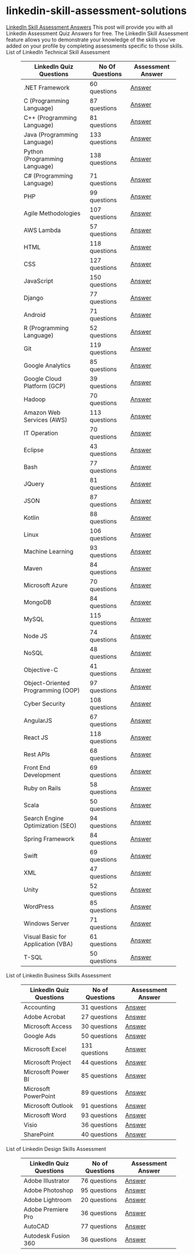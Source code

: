 # linkedin-skill-assessment-solutions
 <a href="https://www.chase2learn.com/linkedin-skill-assessment-answers/">LinkedIn Skill Assessment Answers</a>
This post will provide you with all Linkedin Assessment Quiz Answers for free. The LinkedIn Skill Assessment feature allows you to demonstrate your knowledge of the skills you’ve added on your profile by completing assessments specific to those skills.
List of LinkedIn Technical Skill Assessment
<figure class="wp-block-table is-style-stripes"><table><thead><tr><th class="has-text-align-center" data-align="center"><strong>LinkedIn Quiz Questions</strong></th><th class="has-text-align-center" data-align="center">No Of Questions</th><th class="has-text-align-center" data-align="center">Assessment Answer</th></tr></thead><tbody><tr><td class="has-text-align-center" data-align="center">.NET Framework</td><td class="has-text-align-center" data-align="center">60 questions</td><td class="has-text-align-center" data-align="center"><a href="https://www.chase2learn.com/linkedin-net-framework-skill-assessment-answer/">Answer</a></td></tr><tr><td class="has-text-align-center" data-align="center">C (Programming Language)</td><td class="has-text-align-center" data-align="center">87 questions</td><td class="has-text-align-center" data-align="center"><a href="https://www.chase2learn.com/c-programming-language-linkedin-skill-assessment-answer/">Answer</a></td></tr><tr><td class="has-text-align-center" data-align="center">C++ (Programming Language)</td><td class="has-text-align-center" data-align="center">81 questions</td><td class="has-text-align-center" data-align="center"><a href="https://www.chase2learn.com/linkedin-cpp-assessment-answers/">Answer</a></td></tr><tr><td class="has-text-align-center" data-align="center">Java (Programming Language)</td><td class="has-text-align-center" data-align="center">133 questions</td><td class="has-text-align-center" data-align="center"><a href="https://www.chase2learn.com/linkedin-java-skill-assessment-answer/">Answer</a></td></tr><tr><td class="has-text-align-center" data-align="center">Python (Programming Language)</td><td class="has-text-align-center" data-align="center">138 questions</td><td class="has-text-align-center" data-align="center"><a href="https://www.chase2learn.com/linkedin-python-assessment-answers/">Answer</a></td></tr><tr><td class="has-text-align-center" data-align="center">C# (Programming Language)</td><td class="has-text-align-center" data-align="center">71 questions</td><td class="has-text-align-center" data-align="center"><a href="https://www.chase2learn.com/linkedin-c-sharp-assessment-answers/">Answer</a></td></tr><tr><td class="has-text-align-center" data-align="center">PHP</td><td class="has-text-align-center" data-align="center">99 questions</td><td class="has-text-align-center" data-align="center"><a href="https://www.chase2learn.com/php-linkedin-assessment-answers/">Answer</a></td></tr><tr><td class="has-text-align-center" data-align="center">Agile Methodologies</td><td class="has-text-align-center" data-align="center">107 questions</td><td class="has-text-align-center" data-align="center"><a href="https://www.chase2learn.com/linkedin-agile-methodologies-skill-assessment-answer/">Answer</a></td></tr><tr><td class="has-text-align-center" data-align="center">AWS Lambda</td><td class="has-text-align-center" data-align="center">57 questions</td><td class="has-text-align-center" data-align="center"><a href="https://www.chase2learn.com/aws-lambda-linkedin-assessment-answers/">Answer</a></td></tr><tr><td class="has-text-align-center" data-align="center">HTML</td><td class="has-text-align-center" data-align="center">118 questions</td><td class="has-text-align-center" data-align="center"><a href="https://www.chase2learn.com/html-linkedin-assessment-answers/">Answer</a></td></tr><tr><td class="has-text-align-center" data-align="center">CSS</td><td class="has-text-align-center" data-align="center">127 questions</td><td class="has-text-align-center" data-align="center"><a href="https://www.chase2learn.com/linkedin-css-assessment-answers/">Answer</a></td></tr><tr><td class="has-text-align-center" data-align="center">JavaScript</td><td class="has-text-align-center" data-align="center">150 questions</td><td class="has-text-align-center" data-align="center"><a href="https://www.chase2learn.com/javascript-linkedin-assessment-answers/">Answer</a></td></tr><tr><td class="has-text-align-center" data-align="center">Django</td><td class="has-text-align-center" data-align="center">77 questions</td><td class="has-text-align-center" data-align="center"><a href="https://www.chase2learn.com/linkedin-django-skill-assessment-answer/">Answer</a></td></tr><tr><td class="has-text-align-center" data-align="center">Android</td><td class="has-text-align-center" data-align="center">71 questions</td><td class="has-text-align-center" data-align="center"><a href="https://www.chase2learn.com/linkedin-android-skill-assessment-answers/">Answer</a></td></tr><tr><td class="has-text-align-center" data-align="center">R (Programming Language)</td><td class="has-text-align-center" data-align="center">52 questions</td><td class="has-text-align-center" data-align="center"><a href="https://www.chase2learn.com/linkedin-r-programming-assessment-answers/">Answer</a></td></tr><tr><td class="has-text-align-center" data-align="center">Git</td><td class="has-text-align-center" data-align="center">119 questions</td><td class="has-text-align-center" data-align="center"><a href="https://www.chase2learn.com/linkedin-git-assessment-answers/">Answer</a></td></tr><tr><td class="has-text-align-center" data-align="center">Google Analytics</td><td class="has-text-align-center" data-align="center">85 questions</td><td class="has-text-align-center" data-align="center"><a href="https://www.chase2learn.com/google-analytics-linkedin-skill-assessment-answers/">Answer</a></td></tr><tr><td class="has-text-align-center" data-align="center">Google Cloud Platform (GCP)</td><td class="has-text-align-center" data-align="center">39 questions</td><td class="has-text-align-center" data-align="center"><a href="https://www.chase2learn.com/google-cloud-platform-linkedin-assessment-answers/">Answer</a></td></tr><tr><td class="has-text-align-center" data-align="center">Hadoop</td><td class="has-text-align-center" data-align="center">70 questions</td><td class="has-text-align-center" data-align="center"><a href="https://www.chase2learn.com/hadoop-linkedin-assessment-answers/">Answer</a></td></tr><tr><td class="has-text-align-center" data-align="center">Amazon Web Services (AWS)</td><td class="has-text-align-center" data-align="center">113 questions</td><td class="has-text-align-center" data-align="center"><a href="https://www.chase2learn.com/amazon-web-services-linkedin-assessment/">Answer</a></td></tr><tr><td class="has-text-align-center" data-align="center">IT Operation</td><td class="has-text-align-center" data-align="center">70 questions</td><td class="has-text-align-center" data-align="center"><a href="https://www.chase2learn.com/it-operations-linkedin-assessment-answers/">Answer</a></td></tr><tr><td class="has-text-align-center" data-align="center">Eclipse</td><td class="has-text-align-center" data-align="center">43 questions</td><td class="has-text-align-center" data-align="center"><a href="https://www.chase2learn.com/eclipse-linkedin-assessment-answers/">Answer</a></td></tr><tr><td class="has-text-align-center" data-align="center">Bash</td><td class="has-text-align-center" data-align="center">77 questions</td><td class="has-text-align-center" data-align="center"><a href="https://www.chase2learn.com/linkedin-bash-assessment-answers/">Answer</a></td></tr><tr><td class="has-text-align-center" data-align="center">JQuery</td><td class="has-text-align-center" data-align="center">81 questions</td><td class="has-text-align-center" data-align="center"><a href="https://www.chase2learn.com/jquery-linkedin-assessment-answers/">Answer</a></td></tr><tr><td class="has-text-align-center" data-align="center">JSON</td><td class="has-text-align-center" data-align="center">87 questions</td><td class="has-text-align-center" data-align="center"><a href="https://www.chase2learn.com/json-linkedin-assessment-answers/">Answer</a></td></tr><tr><td class="has-text-align-center" data-align="center">Kotlin</td><td class="has-text-align-center" data-align="center">88 questions</td><td class="has-text-align-center" data-align="center"><a href="https://www.chase2learn.com/kotlin-linkedin-assessment-answers/">Answer</a></td></tr><tr><td class="has-text-align-center" data-align="center">Linux</td><td class="has-text-align-center" data-align="center">106 questions</td><td class="has-text-align-center" data-align="center"><a href="https://www.chase2learn.com/linux-linkedin-assessment-answers/">Answer</a></td></tr><tr><td class="has-text-align-center" data-align="center">Machine Learning</td><td class="has-text-align-center" data-align="center">93 questions</td><td class="has-text-align-center" data-align="center"><a href="https://www.chase2learn.com/linkedin-machine-learning-skill-assessment-answer/">Answer</a></td></tr><tr><td class="has-text-align-center" data-align="center">Maven</td><td class="has-text-align-center" data-align="center">84 questions</td><td class="has-text-align-center" data-align="center"><a href="https://www.chase2learn.com/maven-linkedin-assessment-answers/">Answer</a></td></tr><tr><td class="has-text-align-center" data-align="center">Microsoft Azure</td><td class="has-text-align-center" data-align="center">70 questions</td><td class="has-text-align-center" data-align="center"><a href="https://www.chase2learn.com/microsoft-azure-linkedin-assessment-answers/">Answer</a></td></tr><tr><td class="has-text-align-center" data-align="center">MongoDB</td><td class="has-text-align-center" data-align="center">84 questions</td><td class="has-text-align-center" data-align="center"><a href="https://www.chase2learn.com/mongodb-linkedin-assessment-answers/">Answer</a></td></tr><tr><td class="has-text-align-center" data-align="center">MySQL</td><td class="has-text-align-center" data-align="center">115 questions</td><td class="has-text-align-center" data-align="center"><a href="https://www.chase2learn.com/mysql-linkedin-assessment-answers/">Answer</a></td></tr><tr><td class="has-text-align-center" data-align="center">Node JS</td><td class="has-text-align-center" data-align="center">74 questions</td><td class="has-text-align-center" data-align="center"><a href="https://www.chase2learn.com/linkedin-node-js-assessment-answers/">Answer</a></td></tr><tr><td class="has-text-align-center" data-align="center">NoSQL</td><td class="has-text-align-center" data-align="center">48 questions</td><td class="has-text-align-center" data-align="center"><a href="https://www.chase2learn.com/nosql-linkedin-assessment-answers/">Answer</a></td></tr><tr><td class="has-text-align-center" data-align="center">Objective-C</td><td class="has-text-align-center" data-align="center">41 questions</td><td class="has-text-align-center" data-align="center"><a href="https://www.chase2learn.com/objective-c-linkedin-assessment-answers/">Answer</a></td></tr><tr><td class="has-text-align-center" data-align="center">Object-Oriented Programming (OOP)</td><td class="has-text-align-center" data-align="center">97 questions</td><td class="has-text-align-center" data-align="center"><a href="https://www.chase2learn.com/object-oriented-programming-linkedin-assessment-answers/">Answer</a></td></tr><tr><td class="has-text-align-center" data-align="center">Cyber Security</td><td class="has-text-align-center" data-align="center">108 questions</td><td class="has-text-align-center" data-align="center"><a href="https://www.chase2learn.com/cybersecurity-linkedin-skill-assessment-answer/">Answer</a></td></tr><tr><td class="has-text-align-center" data-align="center">AngularJS</td><td class="has-text-align-center" data-align="center">67 questions</td><td class="has-text-align-center" data-align="center"><a href="https://www.chase2learn.com/angularjs-linkedin-assessment-answers/">Answer</a></td></tr><tr><td class="has-text-align-center" data-align="center">React JS</td><td class="has-text-align-center" data-align="center">118 questions</td><td class="has-text-align-center" data-align="center"><a href="https://www.chase2learn.com/react-js-linkedin-assessment-answers/">Answer</a></td></tr><tr><td class="has-text-align-center" data-align="center">Rest APIs</td><td class="has-text-align-center" data-align="center">68 questions</td><td class="has-text-align-center" data-align="center"><a href="https://www.chase2learn.com/rest-apis-linkedin-assessment-answers/">Answer</a></td></tr><tr><td class="has-text-align-center" data-align="center">Front End Development</td><td class="has-text-align-center" data-align="center">69 questions</td><td class="has-text-align-center" data-align="center"><a href="https://www.chase2learn.com/linkedin-front-end-development-assessment-answers/">Answer</a></td></tr><tr><td class="has-text-align-center" data-align="center">Ruby on Rails</td><td class="has-text-align-center" data-align="center">58 questions</td><td class="has-text-align-center" data-align="center"><a href="https://www.chase2learn.com/linkedin-ruby-on-rails-assessment-answers/">Answer</a></td></tr><tr><td class="has-text-align-center" data-align="center">Scala</td><td class="has-text-align-center" data-align="center">50 questions</td><td class="has-text-align-center" data-align="center"><a href="https://www.chase2learn.com/scala-linkedin-assessment-answers/">Answer</a></td></tr><tr><td class="has-text-align-center" data-align="center">Search Engine Optimization (SEO)</td><td class="has-text-align-center" data-align="center">94 questions</td><td class="has-text-align-center" data-align="center"><a href="https://www.chase2learn.com/search-engine-optimization-linkedin-assessment-answers/">Answer</a></td></tr><tr><td class="has-text-align-center" data-align="center">Spring Framework</td><td class="has-text-align-center" data-align="center">84 questions</td><td class="has-text-align-center" data-align="center"><a href="https://www.chase2learn.com/spring-framework-linkedin-assessment-answers/">Answer</a></td></tr><tr><td class="has-text-align-center" data-align="center">Swift</td><td class="has-text-align-center" data-align="center">69 questions</td><td class="has-text-align-center" data-align="center"><a href="https://www.chase2learn.com/swift-linkedin-assessment-answers/">Answer</a></td></tr><tr><td class="has-text-align-center" data-align="center">XML</td><td class="has-text-align-center" data-align="center">47 questions</td><td class="has-text-align-center" data-align="center"><a href="https://www.chase2learn.com/xml-linkedin-assessment-answers/">Answer</a></td></tr><tr><td class="has-text-align-center" data-align="center">Unity</td><td class="has-text-align-center" data-align="center">52 questions</td><td class="has-text-align-center" data-align="center"><a href="https://www.chase2learn.com/unity-linkedin-assessment-answers/">Answer</a></td></tr><tr><td class="has-text-align-center" data-align="center">WordPress</td><td class="has-text-align-center" data-align="center">85 questions</td><td class="has-text-align-center" data-align="center"><a href="https://www.chase2learn.com/wordpress-linkedin-assessment-answers/">Answer</a></td></tr><tr><td class="has-text-align-center" data-align="center">Windows Server</td><td class="has-text-align-center" data-align="center">71 questions</td><td class="has-text-align-center" data-align="center"><a href="https://www.chase2learn.com/windows-server-linkedin-assessment-answers/">Answer</a></td></tr><tr><td class="has-text-align-center" data-align="center">Visual Basic for Application (VBA)</td><td class="has-text-align-center" data-align="center">61 questions</td><td class="has-text-align-center" data-align="center"><a href="https://www.chase2learn.com/visual-basic-for-applications-linkedin-assessment-answers/">Answer</a></td></tr><tr><td class="has-text-align-center" data-align="center">T-SQL</td><td class="has-text-align-center" data-align="center">50 questions</td><td class="has-text-align-center" data-align="center"><a href="https://www.chase2learn.com/t-sql-linkedin-assessment-answers/">Answer</a></td></tr></tbody></table></figure>

List of Linkedin Business Skills Assessment
<figure class="wp-block-table is-style-stripes"><table><thead><tr><th class="has-text-align-center" data-align="center"><strong>LinkedIn Quiz Questions</strong></th><th class="has-text-align-center" data-align="center">No of Questions</th><th>Assessment Answer</th></tr></thead><tbody><tr><td class="has-text-align-center" data-align="center">Accounting</td><td class="has-text-align-center" data-align="center">31 questions</td><td><a href="https://www.chase2learn.com/linkedin-accounting-assessment-answers/">Answer</a></td></tr><tr><td class="has-text-align-center" data-align="center">Adobe Acrobat</td><td class="has-text-align-center" data-align="center">27 questions</td><td><a href="https://www.chase2learn.com/linkedin-adobe-acrobat-assessment-answers/">Answer</a></td></tr><tr><td class="has-text-align-center" data-align="center">Microsoft Access</td><td class="has-text-align-center" data-align="center">30 questions</td><td><a href="https://www.chase2learn.com/linkedin-microsoft-access-skill-assessment-answer/">Answer</a></td></tr><tr><td class="has-text-align-center" data-align="center">Google Ads</td><td class="has-text-align-center" data-align="center">50 questions</td><td><a href="https://www.chase2learn.com/linkedin-google-ads-skill-assessment-answer/">Answer</a></td></tr><tr><td class="has-text-align-center" data-align="center">Microsoft Excel</td><td class="has-text-align-center" data-align="center">131 questions</td><td><a href="https://www.chase2learn.com/linkedin-microsoft-excel-skill-assessment/">Answer</a></td></tr><tr><td class="has-text-align-center" data-align="center">Microsoft Project</td><td class="has-text-align-center" data-align="center">44 questions</td><td><a href="https://www.chase2learn.com/linkedin-microsoft-project-skill-assessment-answer/">Answer</a></td></tr><tr><td class="has-text-align-center" data-align="center">Microsoft Power BI</td><td class="has-text-align-center" data-align="center">85 questions</td><td><a href="https://www.chase2learn.com/linkedin-microsoft-power-bi-skill-assessment-answer/">Answer</a></td></tr><tr><td class="has-text-align-center" data-align="center">Microsoft PowerPoint</td><td class="has-text-align-center" data-align="center">89 questions</td><td><a href="https://www.chase2learn.com/linkedin-microsoft-powerpoint-skill-assessment-answer/">Answer</a></td></tr><tr><td class="has-text-align-center" data-align="center">Microsoft Outlook</td><td class="has-text-align-center" data-align="center">91 questions</td><td><a href="https://www.chase2learn.com/linkedin-microsoft-outlook-assessment-answers/">Answer</a></td></tr><tr><td class="has-text-align-center" data-align="center">Microsoft Word</td><td class="has-text-align-center" data-align="center">93 questions</td><td><a href="https://www.chase2learn.com/linkedin-microsoft-word-skill-assessment-answer/">Answer</a></td></tr><tr><td class="has-text-align-center" data-align="center">Visio</td><td class="has-text-align-center" data-align="center">36 questions</td><td><a href="https://www.chase2learn.com/linkedin-visio-assessment-answers/">Answer</a></td></tr><tr><td class="has-text-align-center" data-align="center">SharePoint</td><td class="has-text-align-center" data-align="center">40 questions</td><td><a href="https://www.chase2learn.com/linkedin-sharepoint-skill-assessment-answer/">Answer</a></td></tr></tbody></table></figure>

List of Linkedin Design Skills Assessment
<figure class="wp-block-table is-style-stripes"><table><thead><tr><th class="has-text-align-center" data-align="center"><strong>LinkedIn Quiz Questions</strong></th><th class="has-text-align-center" data-align="center">No of Questions</th><th>Assessment Answer</th></tr></thead><tbody><tr><td class="has-text-align-center" data-align="center">Adobe Illustrator</td><td class="has-text-align-center" data-align="center">76 questions</td><td><a href="https://www.chase2learn.com/adobe-illustrator-linkedin-assessment-answers/">Answer</a></td></tr><tr><td class="has-text-align-center" data-align="center">Adobe Photoshop</td><td class="has-text-align-center" data-align="center">95 questions</td><td><a href="https://www.chase2learn.com/linkedin-adobe-photoshop-skill-assessment-answer/">Answer</a></td></tr><tr><td class="has-text-align-center" data-align="center">Adobe Lightroom</td><td class="has-text-align-center" data-align="center">20 questions</td><td><a href="https://www.chase2learn.com/linkedin-adobe-lightroom-skill-assessment-answer/">Answer</a></td></tr><tr><td class="has-text-align-center" data-align="center">Adobe Premiere Pro</td><td class="has-text-align-center" data-align="center">36 questions</td><td><a href="https://www.chase2learn.com/linkedin-adobe-premiere-pro-skill-assessment-answer/">Answer</a></td></tr><tr><td class="has-text-align-center" data-align="center">AutoCAD</td><td class="has-text-align-center" data-align="center">77 questions</td><td><a href="https://www.chase2learn.com/linkedin-autocad-skill-assessment-answer/">Answer</a></td></tr><tr><td class="has-text-align-center" data-align="center">Autodesk Fusion 360</td><td class="has-text-align-center" data-align="center">36 questions</td><td><a href="https://www.chase2learn.com/linkedin-autodesk-fusion-360-assessment-answers/">Answer</a></td></tr></tbody></table></figure>
